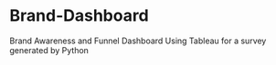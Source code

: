 # Brand-Dashboard
Brand Awareness and Funnel Dashboard Using Tableau for a survey generated by Python
